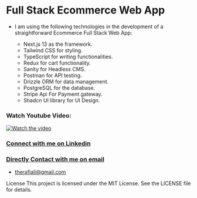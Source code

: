 
# Full Stack Ecommerce Web App

- I am using the following technologies in the development of a straightforward Ecommerce Full Stack Web App:

  - Next.js 13 as the framework.
  - Tailwind CSS for styling.
  - TypeScript for writing functionalities.
  - Redux for cart functionality.
  - Sanity for Headless CMS.
  - Postman for API testing.
  - Drizzle ORM for data management.
  - PostgreSQL for the database.
  - Stripe Api For Payment gateway.
  - Shadcn UI library for UI Design.

### Watch Youtube Video:
[![Watch the video](https://i.ytimg.com/an_webp/RsmQQ9ggOZc/mqdefault_6s.webp?du=3000&sqp=CPvaoq0G&rs=AOn4CLA8wTcpeVvIPuidx5oq8HXQ3-mVaA)](https://youtu.be/RsmQQ9ggOZc)



### [Connect with me on Linkedin](https://www.linkedin.com/in/therafiali/)
### [Directly Contact with me on email](mailto:therafiali@gmial.com)
- therafiali@gmail.com

License
This project is licensed under the MIT License. See the LICENSE file for details.
